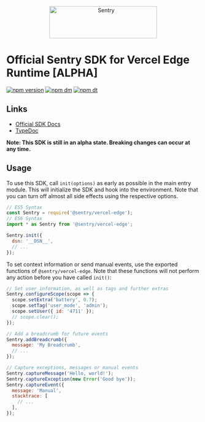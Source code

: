 <p align="center">
  <a href="https://sentry.io/?utm_source=github&utm_medium=logo" target="_blank">
    <img src="https://sentry-brand.storage.googleapis.com/sentry-wordmark-dark-280x84.png" alt="Sentry" width="280" height="84">
  </a>
</p>

# Official Sentry SDK for Vercel Edge Runtime [ALPHA]

[![npm version](https://img.shields.io/npm/v/@sentry/vercel-edge.svg)](https://www.npmjs.com/package/@sentry/vercel-edge)
[![npm dm](https://img.shields.io/npm/dm/@sentry/vercel-edge.svg)](https://www.npmjs.com/package/@sentry/vercel-edge)
[![npm dt](https://img.shields.io/npm/dt/@sentry/vercel-edge.svg)](https://www.npmjs.com/package/@sentry/vercel-edge)

## Links

- [Official SDK Docs](https://docs.sentry.io/quickstart/)
- [TypeDoc](http://getsentry.github.io/sentry-javascript/)

**Note: This SDK is still in an alpha state. Breaking changes can occur at any time.**

## Usage

To use this SDK, call `init(options)` as early as possible in the main entry module. This will initialize the SDK and
hook into the environment. Note that you can turn off almost all side effects using the respective options.

```javascript
// ES5 Syntax
const Sentry = require('@sentry/vercel-edge');
// ES6 Syntax
import * as Sentry from '@sentry/vercel-edge';

Sentry.init({
  dsn: '__DSN__',
  // ...
});
```

To set context information or send manual events, use the exported functions of `@sentry/vercel-edge`. Note that these
functions will not perform any action before you have called `init()`:

```javascript
// Set user information, as well as tags and further extras
Sentry.configureScope(scope => {
  scope.setExtra('battery', 0.7);
  scope.setTag('user_mode', 'admin');
  scope.setUser({ id: '4711' });
  // scope.clear();
});

// Add a breadcrumb for future events
Sentry.addBreadcrumb({
  message: 'My Breadcrumb',
  // ...
});

// Capture exceptions, messages or manual events
Sentry.captureMessage('Hello, world!');
Sentry.captureException(new Error('Good bye'));
Sentry.captureEvent({
  message: 'Manual',
  stacktrace: [
    // ...
  ],
});
```

